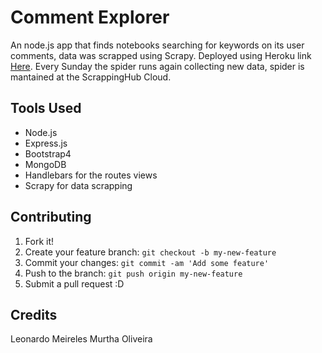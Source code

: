 # Comment Explorer
An node.js app that finds notebooks searching for keywords on its user comments, data was scrapped using Scrapy.
Deployed using Heroku link [Here](https://thawing-reef-33652.herokuapp.com/).
Every Sunday the spider runs again collecting new data, spider is mantained at the ScrappingHub Cloud.

## Tools Used
- Node.js
- Express.js
- Bootstrap4
- MongoDB
- Handlebars for the routes views
- Scrapy for data scrapping

## Contributing
1. Fork it!
2. Create your feature branch: `git checkout -b my-new-feature`
3. Commit your changes: `git commit -am 'Add some feature'`
4. Push to the branch: `git push origin my-new-feature`
5. Submit a pull request :D

## Credits
Leonardo Meireles Murtha Oliveira
